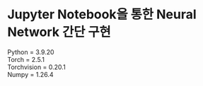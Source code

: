 # Jupyter Notebook을 통한 Neural Network 간단 구현

Python = 3.9.20  
Torch = 2.5.1  
Torchvision = 0.20.1  
Numpy = 1.26.4  
